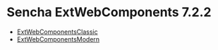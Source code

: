 # Sencha ExtWebComponents 7.2.2

- [ExtWebComponentsClassic](https://github.com/sencha/ext-web-components/blob/ext-web-components-7.2.2/packages/ext-web-components-classic/README.md)
- [ExtWebComponentsModern](https://github.com/sencha/ext-web-components/blob/ext-web-components-7.2.2/packages/ext-web-components-modern/README.md)

